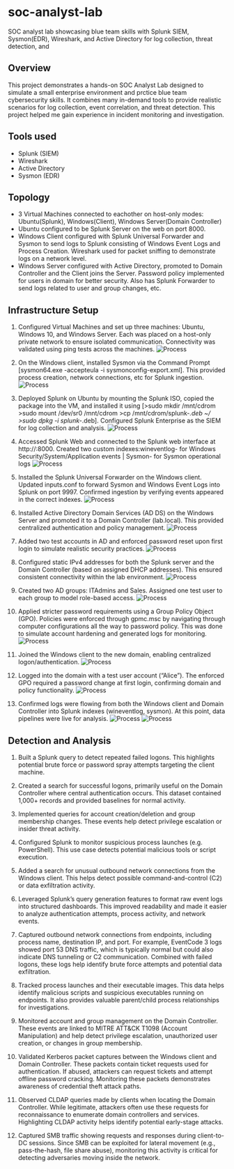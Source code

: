 # soc-analyst-lab
SOC analyst lab showcasing blue team skills with Splunk SIEM, Sysmon(EDR), Wireshark, and Active Directory for log collection, threat detection, and 

## Overview
This project demonstrates a hands-on SOC Analyst Lab designed to simulate a small enterprise environment and prctice blue team cybersecurity skills. It combines many in-demand tools to provide realistic scenarios for log collection, event correlation, and threat detection. This project helped me gain experience in incident monitoring and investigation.

## Tools used
- Splunk (SIEM) 
- Wireshark
- Active Directory
- Sysmon (EDR)
  
## Topology
- 3 Virtual Machines connected to eachother on host-only modes: Ubuntu(Splunk), Windows(Client), Windows Server(Domain Controller)
- Ubuntu configured to be Splunk Server on the web on port 8000.
- Windows Client configured with Splunk Universal Forwarder and Sysmon to send logs to Splunk consisting of Windows Event Logs and Process Creation. Wireshark used for packet sniffing to demonstrate logs on a network level.
- Windows Server configured with Active Directory, promoted to Domain Controller and the Client joins the Server. Password policy implemented for users in domain for better security. Also has Splunk Forwarder to send logs related to user and group changes, etc.

## Infrastructure Setup
1. Configured Virtual Machines and set up three machines: Ubuntu, Windows 10, and Windows Server. Each was placed on a host-only private network to ensure isolated communication. Connectivity was validated using ping tests across the machines.
![Process](./Screenshots/Picture1.png)

2. On the Windows client, installed Sysmon via the Command Prompt [sysmon64.exe -accepteula -i sysmonconfig-export.xml]. This provided process creation, network connections, etc for Splunk ingestion.
![Process](./Screenshots/Picture2.png)

3. Deployed Splunk on Ubuntu by mounting the Splunk ISO, copied the package into the VM, and installed it using [>sudo mkdir /mnt/cdrom >sudo mount /dev/sr0 /mnt/cdrom >cp /mnt/cdrom/splunk-*.deb ~/ >sudo dpkg -i splunk-*.deb]. Configured Splunk Enterprise as the SIEM for log collection and analysis.
![Process](./Screenshots/Picture3.png)

4. Accessed Splunk Web and connected to the Splunk web interface at http://:8000. Created two custom indexes:wineventlog- for Windows Security/System/Application events | Sysmon- for Sysmon operational logs
![Process](./Screenshots/Picture4.png)

5. Installed the Splunk Universal Forwarder on the Windows client. Updated inputs.conf to forward Sysmon and Windows Event Logs into Splunk on port 9997. Confirmed ingestion by verifying events appeared in the correct indexes.
![Process](./Screenshots/Picture5.png)

6. Installed Active Directory Domain Services (AD DS) on the Windows Server and promoted it to a Domain Controller (lab.local). This provided centralized authentication and policy management.
![Process](./Screenshots/Picture6.png)

7. Added two test accounts in AD and enforced password reset upon first login to simulate realistic security practices.
![Process](./Screenshots/Picture7.png)

8. Configured static IPv4 addresses for both the Splunk server and the Domain Controller (based on assigned DHCP addresses). This ensured consistent connectivity within the lab environment.
![Process](./Screenshots/Picture8.png)

9. Created two AD groups: ITAdmins and Sales. Assigned one test user to each group to model role-based access.
![Process](./Screenshots/Picture9.png)

10. Applied stricter password requirements using a Group Policy Object (GPO). Policies were enforced through gpmc.msc by navigating through computer configurations all the way to password policy. This was done to simulate account hardening and generated logs for monitoring.
![Process](./Screenshots/Picture10.png)

11. Joined the Windows client to the new domain, enabling centralized logon/authentication.
![Process](./Screenshots/Picture11.png)

12. Logged into the domain with a test user account (“Alice”). The enforced GPO required a password change at first login, confirming domain and policy functionality.
![Process](./Screenshots/Picture12.png)

13. Confirmed logs were flowing from both the Windows client and Domain Controller into Splunk indexes (wineventlog, sysmon). At this point, data pipelines were live for analysis.
![Process](./Screenshots/Picture13.png)
![Process](./Screenshots/Picture14.png)

## Detection and Analysis
1. Built a Splunk query to detect repeated failed logons. This highlights potential brute force or password spray attempts targeting the client machine.

2. Created a search for successful logons, primarily useful on the Domain Controller where central authentication occurs. This dataset contained 1,000+ records and provided baselines for normal activity.

3. Implemented queries for account creation/deletion and group membership changes. These events help detect privilege escalation or insider threat activity.

4. Configured Splunk to monitor suspicious process launches (e.g. PowerShell). This use case detects potential malicious tools or script execution.

5. Added a search for unusual outbound network connections from the Windows client. This helps detect possible command-and-control (C2) or data exfiltration activity.

6. Leveraged Splunk’s query generation features to format raw event logs into structured dashboards. This improved readability and made it easier to analyze authentication attempts, process activity, and network events.

7. Captured outbound network connections from endpoints, including process name, destination IP, and port. For example, EventCode 3 logs showed port 53 DNS traffic, which is typically normal but could also indicate DNS tunneling or C2 communication. Combined with failed logons, these logs help identify brute force attempts and potential data exfiltration.

8. Tracked process launches and their executable images. This data helps identify malicious scripts and suspicious executables running on endpoints. It also provides valuable parent/child process relationships for investigations.

9. Monitored account and group management on the Domain Controller. These events are linked to MITRE ATT&CK T1098 (Account Manipulation) and help detect privilege escalation, unauthorized user creation, or changes in group membership.

10. Validated Kerberos packet captures between the Windows client and Domain Controller. These packets contain ticket requests used for authentication. If abused, attackers can request tickets and attempt offline password cracking. Monitoring these packets demonstrates awareness of credential theft attack paths.

11. Observed CLDAP queries made by clients when locating the Domain Controller. While legitimate, attackers often use these requests for reconnaissance to enumerate domain controllers and services. Highlighting CLDAP activity helps identify potential early-stage attacks.

12. Captured SMB traffic showing requests and responses during client-to-DC sessions. Since SMB can be exploited for lateral movement (e.g., pass-the-hash, file share abuse), monitoring this activity is critical for detecting adversaries moving inside the network.
